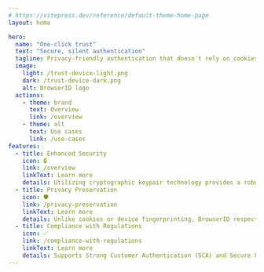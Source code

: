 ```yaml
---
# https://vitepress.dev/reference/default-theme-home-page
layout: home

hero:
  name: "One-click trust"
  text: "Secure, silent authentication"
  tagline: Privacy-friendly authentication that doesn't rely on cookies or fingerprinting, enhancing user privacy and security in line with modern web standards.
  image:
    light: /trust-device-light.png
    dark: /trust-device-dark.png
    alt: BrowserID logo
  actions:
    - theme: brand
      text: Overview
      link: /overview
    - theme: alt
      text: Use cases
      link: /use-cases
features:
  - title: Enhanced Security
    icon: 🔒
    link: /overview
    linkText: Learn more
    details: Utilizing cryptographic keypair technology provides a robust security layer, reducing reliance on vulnerable methods like passwords and OTPs.
  - title: Privacy Preservation
    icon: 🛡️
    link: /privacy-preservation
    linkText: Learn more
    details: Unlike cookies or device fingerprinting, BrowserID respects user privacy, aligning with global privacy standards and user expectations.
  - title: Compliance with Regulations
    icon: ✅
    link: /compliance-with-regulations
    linkText: Learn more
    details: Supports Strong Customer Authentication (SCA) and Secure Payment Confirmation (SPC) standards, helping financial institutions meet regulatory requirements.
---
```

